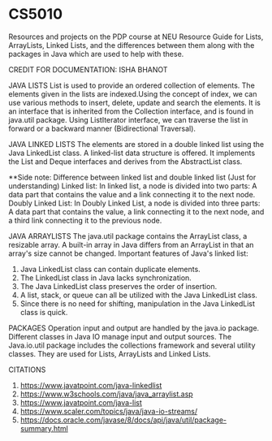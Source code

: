 # CS5010
Resources and projects on the PDP course at NEU
Resource Guide for Lists, ArrayLists, Linked Lists, and the differences between them along with the packages in Java which are used to help with these.

CREDIT FOR DOCUMENTATION: ISHA BHANOT

JAVA LISTS
List is used to provide an ordered collection of elements. The elements given in the lists are indexed.Using the concept of index, we can use various methods to insert, delete, update and search the elements. 
It is an interface that is inherited from the Collection interface, and is found in java.util package. Using ListIterator interface, we can traverse the list in forward or a backward manner (Bidirectional Traversal).

JAVA LINKED LISTS
The elements are stored in a double linked list using the Java LinkedList class. A linked-list data structure is offered. It implements the List and Deque interfaces and derives from the AbstractList class.

**Side note: Difference between linked list and double linked list (Just for understanding)
Linked list: In linked list, a node is divided into two parts: A data part that contains the value and a link connecting it to the next node.
Doubly Linked List: In Doubly Linked List, a node is divided into three parts: A data part that contains the value, a link connecting it to the next node, and a third link connecting it to the previous node.

JAVA ARRAYLISTS
The java.util package contains the ArrayList class, a resizable array. A built-in array in Java differs from an ArrayList in that an array's size cannot be changed.
Important features of Java's linked list:
1) Java LinkedList class can contain duplicate elements.
2) The LinkedList class in Java lacks synchronization.
3) The Java LinkedList class preserves the order of insertion.
4) A list, stack, or queue can all be utilized with the Java LinkedList class.
5) Since there is no need for shifting, manipulation in the Java LinkedList class is quick.

PACKAGES
Operation input and output are handled by the java.io package. Different classes in Java IO manage input and output sources. 
The Java.io.util package includes the collections framework and several utility classes. They are used for Lists, ArrayLists and Linked Lists.

CITATIONS
1) https://www.javatpoint.com/java-linkedlist
2) https://www.w3schools.com/java/java_arraylist.asp
3) https://www.javatpoint.com/java-list
4) https://www.scaler.com/topics/java/java-io-streams/
5) https://docs.oracle.com/javase/8/docs/api/java/util/package-summary.html

